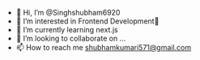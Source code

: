 - 👋 Hi, I’m @Singhshubham6920
- 👀 I’m interested in Frontend Development🌼
- 🌱 I’m currently learning next.js
- 💞️ I’m looking to collaborate on ...
- 📫 How to reach me shubhamkumari571@gmail.com


<!---
Singhshubham6920/Singhshubham6920 is a ✨ special ✨ repository because its `README.md` (this file) appears on your GitHub profile.
You can click the Preview link to take a look at your changes.
--->
